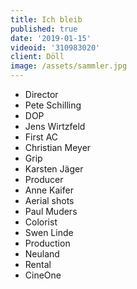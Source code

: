 ```yaml
---
title: Ich bleib
published: true
date: '2019-01-15'
videoid: '310983020'
client: Döll
image: /assets/sammler.jpg
---
```

* Director 
* Pete Schilling 
* DOP
* Jens Wirtzfeld
* First AC 
* Christian Meyer
* Grip 
* Karsten Jäger
* Producer
* Anne Kaifer
* Aerial shots
* Paul Muders
* Colorist
* Swen Linde
* Production
* Neuland
* Rental
* CineOne
